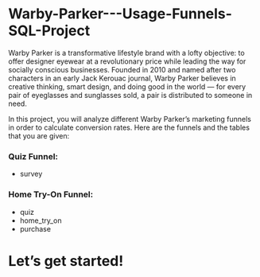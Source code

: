 # Warby-Parker---Usage-Funnels-SQL-Project
Warby Parker is a transformative lifestyle brand with a lofty objective: to offer designer eyewear at a revolutionary price while leading the way for socially conscious businesses. Founded in 2010 and named after two characters in an early Jack Kerouac journal, Warby Parker believes in creative thinking, smart design, and doing good in the world — for every pair of eyeglasses and sunglasses sold, a pair is distributed to someone in need.

In this project, you will analyze different Warby Parker’s marketing funnels in order to calculate conversion rates. Here are the funnels and the tables that you are given:

### Quiz Funnel:
  - survey
### Home Try-On Funnel:
  - quiz
  - home_try_on
  - purchase
  
# Let’s get started!
